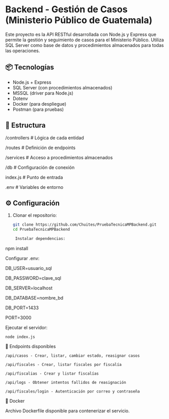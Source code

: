 # Backend - Gestión de Casos (Ministerio Público de Guatemala)

Este proyecto es la API RESTful desarrollada con Node.js y Express que permite la gestión y seguimiento de casos para el Ministerio Público. Utiliza SQL Server como base de datos y procedimientos almacenados para todas las operaciones.

## 📦 Tecnologías

- Node.js + Express
- SQL Server (con procedimientos almacenados)
- MSSQL (driver para Node.js)
- Dotenv
- Docker (para despliegue)
- Postman (para pruebas)

## 📁 Estructura

/controllers # Lógica de cada entidad

/routes # Definición de endpoints

/services # Acceso a procedimientos almacenados

/db # Configuración de conexión

index.js # Punto de entrada

.env # Variables de entorno


## ⚙️ Configuración

1. Clonar el repositorio:
   ```bash
   git clone https://github.com/Chuites/PruebaTecnicaMPBackend.git
   cd PruebaTecnicaMPBackend

    Instalar dependencias:

npm install

Configurar .env:

DB_USER=usuario_sql

DB_PASSWORD=clave_sql

DB_SERVER=localhost

DB_DATABASE=nombre_bd

DB_PORT=1433

PORT=3000


Ejecutar el servidor:

    node index.js

🧪 Endpoints disponibles

    /api/casos - Crear, listar, cambiar estado, reasignar casos

    /api/fiscales - Crear, listar fiscales por fiscalía

    /api/fiscalias - Crear y listar fiscalías

    /api/logs - Obtener intentos fallidos de reasignación

    /api/fiscales/login - Autenticación por correo y contraseña

🐳 Docker

Archivo Dockerfile disponible para contenerizar el servicio.
